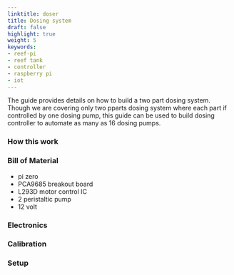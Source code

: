 ```yaml
---
linktitle: doser
title: Dosing system
draft: false
highlight: true
weight: 5
keywords:
- reef-pi
- reef tank
- controller
- raspberry pi
- iot
---
```


The guide provides details on how to build a two part dosing system. Though we are covering only two pparts dosing system where each part if controlled by one dosing pump, this guide can be used to build dosing controller to automate as many as 16 dosing pumps.

### How this work

### Bill of Material

- pi zero
- PCA9685 breakout board 
- L293D motor control IC
- 2 peristaltic pump
- 12 volt 


### Electronics

### Calibration

### Setup
